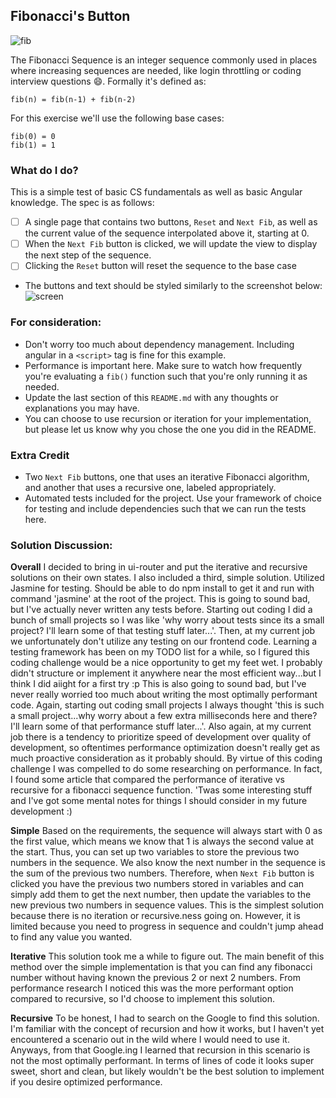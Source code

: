 ## Fibonacci's Button
![fib](https://upload.wikimedia.org/wikipedia/commons/thumb/9/93/Fibonacci_spiral_34.svg/220px-Fibonacci_spiral_34.svg.png)

The Fibonacci Sequence is an integer sequence commonly used in places where increasing sequences are needed, like login throttling or coding interview questions :smile:. Formally it's defined as:

```
fib(n) = fib(n-1) + fib(n-2)
```

For this exercise we'll use the following base cases:
```
fib(0) = 0
fib(1) = 1
```


### What do I do?

This is a simple test of basic CS fundamentals as well as basic Angular knowledge. The spec is as follows:

- [ ] A single page that contains two buttons, `Reset` and `Next Fib`, as well as the current value of the sequence interpolated above it, starting at 0.
- [ ] When the `Next Fib` button is clicked, we will update the view to display the next step of the sequence.
- [ ] Clicking the `Reset` button will reset the sequence to the base case
- The buttons and text should be styled similarly to the screenshot below:
![screen](screenshot.png)

### For consideration:

- Don't worry too much about dependency management. Including angular in a `<script>` tag is fine for this example.
- Performance is important here. Make sure to watch how frequently you're evaluating a `fib()` function such that you're only running it as needed.
- Update the last section of this `README.md` with any thoughts or explanations you may have.
- You can choose to use recursion or iteration for your implementation, but please let us know why you chose the one you did in the README.

### Extra Credit

- Two `Next Fib` buttons, one that uses an iterative Fibonacci algorithm, and another that uses a recursive one, labeled appropriately.
- Automated tests included for the project. Use your framework of choice for testing and include dependencies such that we can run the tests here.


### Solution Discussion:
**Overall**
I decided to bring in ui-router and put the iterative and recursive solutions on their own states. I also included a third, simple solution. Utilized Jasmine for testing. Should be able to do npm install to get it and run with command 'jasmine' at the root of the project. This is going to sound bad, but I've actually never written any tests before. Starting out coding I did a bunch of small projects so I was like 'why worry about tests since its a small project? I'll learn some of that testing stuff later...'. Then, at my current job we unfortunately don't utilize any testing on our frontend code. Learning a testing framework has been on my TODO list for a while, so I figured this coding challenge would be a nice opportunity to get my feet wet. I probably didn't structure or implement it anywhere near the most efficient way...but I think I did aiight for a first try :p This is also going to sound bad, but I've never really worried too much about writing the most optimally performant code. Again, starting out coding small projects I always thought 'this is such a small project...why worry about a few extra milliseconds here and there? I'll learn some of that performance stuff later...'. Also again, at my current job there is a tendency to prioritize speed of development over quality of development, so oftentimes performance optimization doesn't really get as much proactive consideration as it probably should. By virtue of this coding challenge I was compelled to do some researching on performance. In fact, I found some article that compared the performance of iterative vs recursive for a fibonacci sequence function. 'Twas some interesting stuff and I've got some mental notes for things I should consider in my future development :)

**Simple**
Based on the requirements, the sequence will always start with 0 as the first value, which means we know that 1 is always the second value at the start. Thus, you can set up two variables to store the previous two numbers in the sequence. We also know the next number in the sequence is the sum of the previous two numbers. Therefore, when `Next Fib` button is clicked you have the previous two numbers stored in variables and can simply add them to get the next number, then update the variables to the new previous two numbers in sequence values. This is the simplest solution because there is no iteration or recursive.ness going on. However, it is limited because you need to progress in sequence and couldn't jump ahead to find any value you wanted.

**Iterative**
This solution took me a while to figure out. The main benefit of this method over the simple implementation is that you can find any fibonacci number without having known the previous 2 or next 2 numbers. From performance research I noticed this was the more performant option compared to recursive, so I'd choose to implement this solution.

**Recursive**
To be honest, I had to search on the Google to find this solution. I'm familiar with the concept of recursion and how it works, but I haven't yet encountered a scenario out in the wild where I would need to use it. Anyways, from that Google.ing I learned that recursion in this scenario is not the most optimally performant. In terms of lines of code it looks super sweet, short and clean, but likely wouldn't be the best solution to implement if you desire optimized performance.
